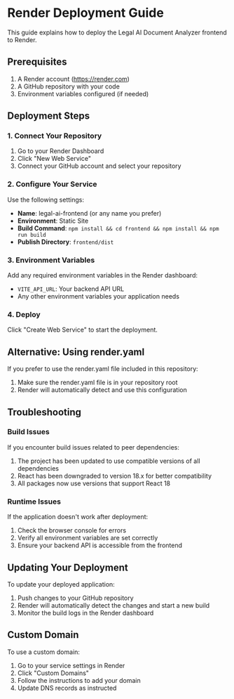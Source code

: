 # Render Deployment Guide

This guide explains how to deploy the Legal AI Document Analyzer frontend to Render.

## Prerequisites

1. A Render account (https://render.com)
2. A GitHub repository with your code
3. Environment variables configured (if needed)

## Deployment Steps

### 1. Connect Your Repository

1. Go to your Render Dashboard
2. Click "New Web Service"
3. Connect your GitHub account and select your repository

### 2. Configure Your Service

Use the following settings:

- **Name**: legal-ai-frontend (or any name you prefer)
- **Environment**: Static Site
- **Build Command**: `npm install && cd frontend && npm install && npm run build`
- **Publish Directory**: `frontend/dist`

### 3. Environment Variables

Add any required environment variables in the Render dashboard:

- `VITE_API_URL`: Your backend API URL
- Any other environment variables your application needs

### 4. Deploy

Click "Create Web Service" to start the deployment.

## Alternative: Using render.yaml

If you prefer to use the render.yaml file included in this repository:

1. Make sure the render.yaml file is in your repository root
2. Render will automatically detect and use this configuration

## Troubleshooting

### Build Issues

If you encounter build issues related to peer dependencies:

1. The project has been updated to use compatible versions of all dependencies
2. React has been downgraded to version 18.x for better compatibility
3. All packages now use versions that support React 18

### Runtime Issues

If the application doesn't work after deployment:

1. Check the browser console for errors
2. Verify all environment variables are set correctly
3. Ensure your backend API is accessible from the frontend

## Updating Your Deployment

To update your deployed application:

1. Push changes to your GitHub repository
2. Render will automatically detect the changes and start a new build
3. Monitor the build logs in the Render dashboard

## Custom Domain

To use a custom domain:

1. Go to your service settings in Render
2. Click "Custom Domains"
3. Follow the instructions to add your domain
4. Update DNS records as instructed